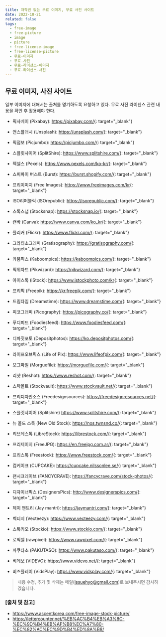 ```yaml
---
title: 저작권 없는 무료 이미지, 무료 사진 사이트
date: 2022-10-21
related: false
tags:
  - free-image
  - free-picture
  - image
  - picture
  - free-license-image
  - free-license-picture
  - 무료-이미지
  - 무료-사진
  - 무료-라이선스-이미지
  - 무료-라이선스-사진
---
```


## 무료 이미지, 사진 사이트
일부 이미지에 대해서는 출처를 명기하도록 요청하고 있다. 무료 사진 라이센스 관련 내용을 확인 후 활용해야 한다.

* 픽사베이 (Pixabay): <https://pixabay.com/>{: target="_blank"}

* 언스플래시 (Unsplash): <https://unsplash.com/>{: target="_blank"}

* 픽점보 (Picjumbo): <https://picjumbo.com/>{: target="_blank"}

* 스플릿샤이어 (SplitShire): <https://www.splitshire.com/>{: target="_blank"}

* 펙셀스 (Pexels): <https://www.pexels.com/ko-kr/>{: target="_blank"}

* 쇼피파이 버스트 (Burst): <https://burst.shopify.com/>{: target="_blank"}

* 프리이미지 (Free Images): <https://www.freeimages.com/kr>{: target="_blank"}

* ISO리퍼블릭 (ISOrepublic): <https://isorepublic.com/>{: target="_blank"}

* 스톡스냅 (Stocksnap): <https://stocksnap.io/>{: target="_blank"}

* 캔바 (Canva): <https://www.canva.com/ko_kr/>{: target="_blank"}

* 플리커 (Flickr): <https://www.flickr.com/>{: target="_blank"}

* 그라티소그래피 (Gratisography): <https://gratisography.com/>{: target="_blank"}

* 카붐픽스 (Kaboompics): <https://kaboompics.com/>{: target="_blank"}

* 픽위자드 (Pikwizard): <https://pikwizard.com/>{: target="_blank"}

* 아이스톡 (iStock): <https://www.istockphoto.com/kr>{: target="_blank"}

* 프리픽 (Freepik): <https://kr.freepik.com/>{: target="_blank"}

* 드림타임 (Dreamstime): <https://www.dreamstime.com/>{: target="_blank"}

* 피코그래피 (Picography): <https://picography.co/>{: target="_blank"}

* 푸디피드 (Foodiesfeed): <https://www.foodiesfeed.com/>{: target="_blank"}

* 디파짓포토 (Depositphotos): <https://ko.depositphotos.com/>{: target="_blank"}

* 라이프오브픽스 (Life of Pix): <https://www.lifeofpix.com/>{: target="_blank"}

* 모그파일 (Morguefile): <https://morguefile.com/>{: target="_blank"}

* 리샷 (Reshot): <https://www.reshot.com/>{: target="_blank"}

* 스탁볼트 (Stockvault): <https://www.stockvault.net/>{: target="_blank"}

* 프리디자인소스 (Freedesignsources): <https://freedesignresources.net/>{: target="_blank"}

* 스플릿샤이어 (Splitshire) <https://www.splitshire.com/>{: target="_blank"}

* 뉴 올드 스톡 (New Old Stock): <https://nos.twnsnd.co/>{: target="_blank"}

* 리브레스톡 (LibreStock): <https://librestock.com/>{: target="_blank"}

* 프리제이지 (FreeJPG): <https://en.freejpg.com.ar/>{: target="_blank"}

* 프리스톡 (Freestock): <https://www.freestock.com/>{: target="_blank"}

* 컵케이크 (CUPCAKE): <https://cupcake.nilssonlee.se/>{: target="_blank"}

* 팬시크레이브 (FANCYCRAVE): <https://fancycrave.com/stock-photos/>{: target="_blank"}

* 디자이너픽스 (DesignersPics): <http://www.designerspics.com/>{: target="_blank"}

* 제이 맨트리 (Jay mantri): <https://jaymantri.com/>{: target="_blank"}

* 벡티지 (Vecteezy): <https://www.vecteezy.com/>{: target="_blank"}

* 스톡키오 (Stockio): <https://www.stockio.com/>{: target="_blank"}

* 로픽셀 (rawpixel): <https://www.rawpixel.com/>{: target="_blank"}

* 파쿠타소 (PAKUTASO): <https://www.pakutaso.com/>{: target="_blank"}

* 비데보 (VIDEVO): <https://www.videvo.net/>{: target="_blank"}

* 비즈플레이 (VidsPlay): <https://www.vidsplay.com/>{: target="_blank"}

> 내용 수정, 추가 및 삭제는 메일(issuehyo@gmail.com)로 보내주시면 감사하겠습니다.

### [출처 및 참고]
* <https://www.ascentkorea.com/free-image-stock-picture/>
* <https://lettercounter.net/%EB%AC%B4%EB%A3%8C-%EC%9D%B4%EB%AF%B8%EC%A7%80-%EC%82%AC%EC%9D%B4%ED%8A%B8/>
